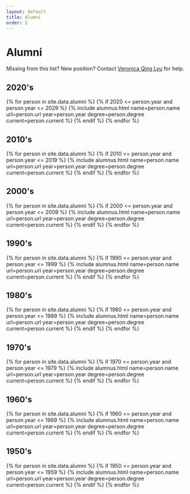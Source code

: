 ```yaml
---
layout: default
title: Alumni
order: 2
---
```

<h1>Alumni</h1>
Missing from this list? New position? Contact <a href="http://veronica320.github.io">Veronica Qing Lyu</a> for help.

<h2>2020's</h2>
<p>
  {% for person in site.data.alumni %}
    {% if 2020 <= person.year and person.year <= 2029  %}
      {% include alumnus.html name=person.name url=person.url year=person.year degree=person.degree current=person.current %}
    {% endif %}
  {% endfor %}
</p>

<h2>2010's</h2>
<p>
  {% for person in site.data.alumni %}
    {% if 2010 <= person.year and person.year <= 2019  %}
      {% include alumnus.html name=person.name url=person.url year=person.year degree=person.degree current=person.current %}
    {% endif %}
  {% endfor %}
</p>

<h2>2000's</h2>
<p>
  {% for person in site.data.alumni %}
    {% if 2000 <= person.year and person.year <= 2009  %}
      {% include alumnus.html name=person.name url=person.url year=person.year degree=person.degree current=person.current %}
    {% endif %}
  {% endfor %}
</p>

<h2>1990's</h2>
<p>
  {% for person in site.data.alumni %}
    {% if 1990 <= person.year and person.year <= 1999  %}
      {% include alumnus.html name=person.name url=person.url year=person.year degree=person.degree current=person.current %}
    {% endif %}
  {% endfor %}
</p>

<h2>1980's</h2>
<p>
  {% for person in site.data.alumni %}
    {% if 1980 <= person.year and person.year <= 1989  %}
      {% include alumnus.html name=person.name url=person.url year=person.year degree=person.degree current=person.current %}
    {% endif %}
  {% endfor %}
</p>

<h2>1970's</h2>
<p>
  {% for person in site.data.alumni %}
    {% if 1970 <= person.year and person.year <= 1979  %}
      {% include alumnus.html name=person.name url=person.url year=person.year degree=person.degree current=person.current %}
    {% endif %}
  {% endfor %}
</p>

<h2>1960's</h2>
<p>
  {% for person in site.data.alumni %}
    {% if 1960 <= person.year and person.year <= 1969  %}
      {% include alumnus.html name=person.name url=person.url year=person.year degree=person.degree current=person.current %}
    {% endif %}
  {% endfor %}
</p>

<h2>1950's</h2>
<p>
  {% for person in site.data.alumni %}
    {% if 1950 <= person.year and person.year <= 1959  %}
      {% include alumnus.html name=person.name url=person.url year=person.year degree=person.degree current=person.current %}
    {% endif %}
  {% endfor %}
</p>
